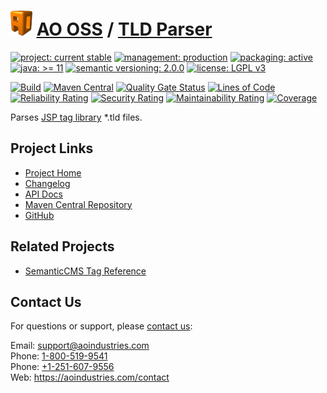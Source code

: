 # [<img src="ao-logo.png" alt="AO Logo" width="35" height="40">](https://github.com/ao-apps) [AO OSS](https://github.com/ao-apps/ao-oss) / [TLD Parser](https://github.com/ao-apps/ao-tld-parser)

[![project: current stable](https://oss.aoapps.com/ao-badges/project-current-stable.svg)](https://aoindustries.com/life-cycle#project-current-stable)
[![management: production](https://oss.aoapps.com/ao-badges/management-production.svg)](https://aoindustries.com/life-cycle#management-production)
[![packaging: active](https://oss.aoapps.com/ao-badges/packaging-active.svg)](https://aoindustries.com/life-cycle#packaging-active)  
[![java: &gt;= 11](https://oss.aoapps.com/ao-badges/java-11.svg)](https://docs.oracle.com/en/java/javase/11/)
[![semantic versioning: 2.0.0](https://oss.aoapps.com/ao-badges/semver-2.0.0.svg)](http://semver.org/spec/v2.0.0.html)
[![license: LGPL v3](https://oss.aoapps.com/ao-badges/license-lgpl-3.0.svg)](https://www.gnu.org/licenses/lgpl-3.0)

[![Build](https://github.com/ao-apps/ao-tld-parser/workflows/Build/badge.svg?branch=master)](https://github.com/ao-apps/ao-tld-parser/actions?query=workflow%3ABuild)
[![Maven Central](https://maven-badges.herokuapp.com/maven-central/com.aoapps/ao-tld-parser/badge.svg)](https://maven-badges.herokuapp.com/maven-central/com.aoapps/ao-tld-parser)
[![Quality Gate Status](https://sonarcloud.io/api/project_badges/measure?branch=master&project=com.aoapps%3Aao-tld-parser&metric=alert_status)](https://sonarcloud.io/dashboard?branch=master&id=com.aoapps%3Aao-tld-parser)
[![Lines of Code](https://sonarcloud.io/api/project_badges/measure?branch=master&project=com.aoapps%3Aao-tld-parser&metric=ncloc)](https://sonarcloud.io/component_measures?branch=master&id=com.aoapps%3Aao-tld-parser&metric=ncloc)  
[![Reliability Rating](https://sonarcloud.io/api/project_badges/measure?branch=master&project=com.aoapps%3Aao-tld-parser&metric=reliability_rating)](https://sonarcloud.io/component_measures?branch=master&id=com.aoapps%3Aao-tld-parser&metric=Reliability)
[![Security Rating](https://sonarcloud.io/api/project_badges/measure?branch=master&project=com.aoapps%3Aao-tld-parser&metric=security_rating)](https://sonarcloud.io/component_measures?branch=master&id=com.aoapps%3Aao-tld-parser&metric=Security)
[![Maintainability Rating](https://sonarcloud.io/api/project_badges/measure?branch=master&project=com.aoapps%3Aao-tld-parser&metric=sqale_rating)](https://sonarcloud.io/component_measures?branch=master&id=com.aoapps%3Aao-tld-parser&metric=Maintainability)
[![Coverage](https://sonarcloud.io/api/project_badges/measure?branch=master&project=com.aoapps%3Aao-tld-parser&metric=coverage)](https://sonarcloud.io/component_measures?branch=master&id=com.aoapps%3Aao-tld-parser&metric=Coverage)

Parses [JSP tag library](https://docs.oracle.com/javaee/5/tutorial/doc/bnaiy.html) *.tld files.

## Project Links
* [Project Home](https://oss.aoapps.com/tld-parser/)
* [Changelog](https://oss.aoapps.com/tld-parser/changelog)
* [API Docs](https://oss.aoapps.com/tld-parser/apidocs/)
* [Maven Central Repository](https://central.sonatype.com/search?namespace=com.aoapps&q=a%3Aao-tld-parser)
* [GitHub](https://github.com/ao-apps/ao-tld-parser)

## Related Projects
* [SemanticCMS Tag Reference](https://github.com/ao-apps/semanticcms-tag-reference)

## Contact Us
For questions or support, please [contact us](https://aoindustries.com/contact):

Email: [support@aoindustries.com](mailto:support@aoindustries.com)  
Phone: [1-800-519-9541](tel:1-800-519-9541)  
Phone: [+1-251-607-9556](tel:+1-251-607-9556)  
Web: https://aoindustries.com/contact
